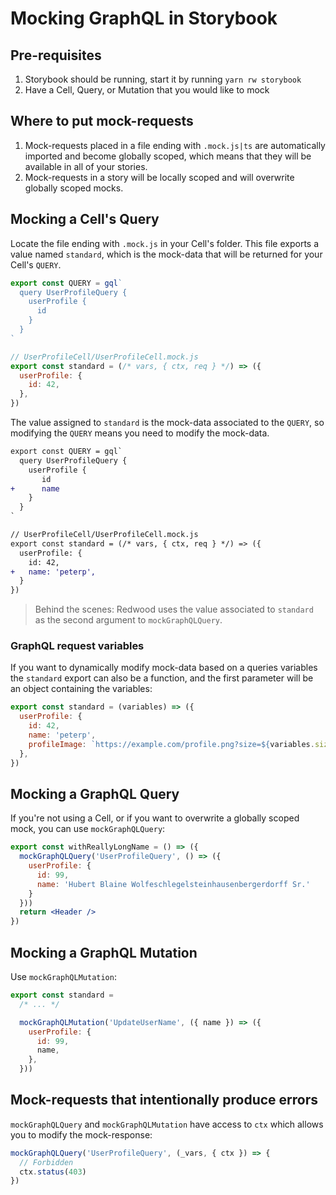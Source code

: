 # Mocking GraphQL in Storybook

## Pre-requisites

1. Storybook should be running, start it by running `yarn rw storybook`
2. Have a Cell, Query, or Mutation that you would like to mock

## Where to put mock-requests

1. Mock-requests placed in a file ending with `.mock.js|ts` are automatically imported and become globally scoped, which means that they will be available in all of your stories.
2. Mock-requests in a story will be locally scoped and will overwrite globally scoped mocks.

## Mocking a Cell's Query

Locate the file ending with `.mock.js` in your Cell's folder. This file exports a value named `standard`, which is the mock-data that will be returned for your Cell's `QUERY`.

```jsx {3,4,5,11,12,13} title="UserProfileCell/UserProfileCell.js"
export const QUERY = gql`
  query UserProfileQuery {
    userProfile {
      id
    }
  }
`

// UserProfileCell/UserProfileCell.mock.js
export const standard = (/* vars, { ctx, req } */) => ({
  userProfile: {
    id: 42,
  },
})
```

The value assigned to `standard` is the mock-data associated to the `QUERY`, so modifying the `QUERY` means you need to modify the mock-data.

```diff title="UserProfileCell/UserProfileCell.js"
export const QUERY = gql`
  query UserProfileQuery {
    userProfile {
       id
+      name
    }
  }
`

// UserProfileCell/UserProfileCell.mock.js
export const standard = (/* vars, { ctx, req } */) => ({
  userProfile: {
    id: 42,
+   name: 'peterp',
  }
})
```

> Behind the scenes: Redwood uses the value associated to `standard` as the second argument to `mockGraphQLQuery`.

### GraphQL request variables

If you want to dynamically modify mock-data based on a queries variables the `standard` export can also be a function, and the first parameter will be an object containing the variables:

```jsx {1,6} title="UserProfileCell/UserProfileCell.mock.js"
export const standard = (variables) => ({
  userProfile: {
    id: 42,
    name: 'peterp',
    profileImage: `https://example.com/profile.png?size=${variables.size}`,
  },
})
```

## Mocking a GraphQL Query

If you're not using a Cell, or if you want to overwrite a globally scoped mock, you can use `mockGraphQLQuery`:

```jsx title="Header/Header.stories.js"
export const withReallyLongName = () => ({
  mockGraphQLQuery('UserProfileQuery', () => ({
    userProfile: {
      id: 99,
      name: 'Hubert Blaine Wolfeschlegelsteinhausenbergerdorff Sr.'
    }
  }))
  return <Header />
})
```

## Mocking a GraphQL Mutation

Use `mockGraphQLMutation`:

```jsx title="UserProfileCell/UserProfileCell.mock.js"
export const standard =
  /* ... */

  mockGraphQLMutation('UpdateUserName', ({ name }) => ({
    userProfile: {
      id: 99,
      name,
    },
  }))
```

## Mock-requests that intentionally produce errors

`mockGraphQLQuery` and `mockGraphQLMutation` have access to `ctx` which allows you to modify the mock-response:

```jsx
mockGraphQLQuery('UserProfileQuery', (_vars, { ctx }) => {
  // Forbidden
  ctx.status(403)
})
```
